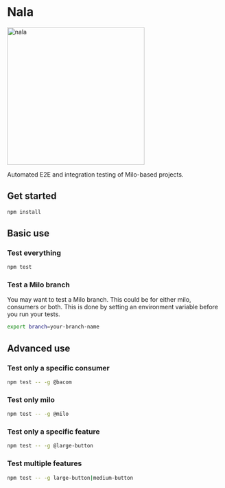 # Nala

<img width="320" alt="nala" src="https://user-images.githubusercontent.com/1972095/196048696-62bd0f4a-adf9-455f-bf12-29e6cc7a6290.png">

Automated E2E and integration testing of Milo-based projects.

## Get started

```bash
npm install
```

## Basic use

### Test everything

```bash
npm test
```

### Test a Milo branch

You may want to test a Milo branch. This could be for either milo, consumers or both. This is done by setting an environment variable before you run your tests.

```bash
export branch=your-branch-name
```

## Advanced use

### Test only a specific consumer

```bash
npm test -- -g @bacom
```

### Test only milo

```bash
npm test -- -g @milo
```

### Test only a specific feature

```bash
npm test -- -g @large-button
```

### Test multiple features

```bash
npm test -- -g large-button|medium-button
```
